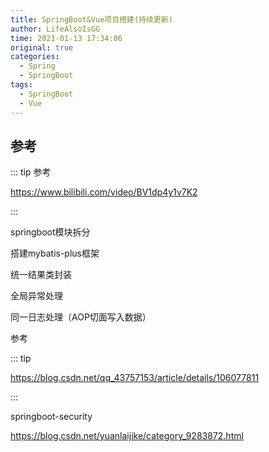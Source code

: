 ```yaml
---
title: SpringBoot&Vue项目搭建(持续更新)
author: LifeAlsoIsGG
time: 2021-01-13 17:34:06
original: true
categories: 
  - Spring
  - SpringBoot
tags: 
  - SpringBoot
  - Vue
---
```






## 参考

::: tip 参考

https://www.bilibili.com/video/BV1dp4y1v7K2

:::







springboot模块拆分



搭建mybatis-plus框架



统一结果类封装



全局异常处理



同一日志处理（AOP切面写入数据）

参考

::: tip

https://blog.csdn.net/qq_43757153/article/details/106077811

:::





springboot-security

https://blog.csdn.net/yuanlaijike/category_9283872.html